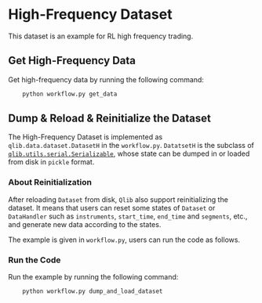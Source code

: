 # High-Frequency Dataset

This dataset is an example for RL high frequency trading.

## Get High-Frequency Data

Get high-frequency data by running the following command:
```bash
    python workflow.py get_data
```

## Dump & Reload & Reinitialize the Dataset


The High-Frequency Dataset is implemented as `qlib.data.dataset.DatasetH` in the `workflow.py`. `DatatsetH` is the subclass of [`qlib.utils.serial.Serializable`](https://qlib.readthedocs.io/en/latest/advanced/serial.html), whose state can be dumped in or loaded from disk in `pickle` format.

### About Reinitialization

After reloading `Dataset` from disk, `Qlib` also support reinitializing the dataset. It means that users can reset some states of `Dataset` or `DataHandler` such as `instruments`, `start_time`, `end_time` and `segments`, etc.,  and generate new data according to the states.

The example is given in `workflow.py`, users can run the code as follows.

### Run the Code

Run the example by running the following command:
```bash
    python workflow.py dump_and_load_dataset
```